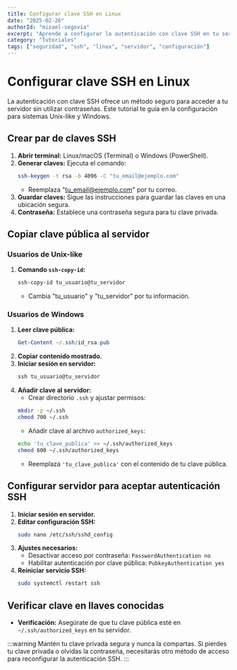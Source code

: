 ```yaml
---
title: Configurar clave SSH en Linux
date: "2025-02-26"
authorId: "mizael-segovia"
excerpt: "Aprende a configurar la autenticación con clave SSH en tu servidor para mejorar la seguridad de tus conexiones."
category: "Tutoriales"
tags: ["seguridad", "ssh", "linux", "servidor", "configuración"]
---
```


# Configurar clave SSH en Linux

La autenticación con clave SSH ofrece un método seguro para acceder a tu servidor sin utilizar contraseñas. Este tutorial te guía en la configuración para sistemas Unix-like y Windows.

## Crear par de claves SSH

1. **Abrir terminal:** Linux/macOS (Terminal) o Windows (PowerShell).
2. **Generar claves:** Ejecuta el comando:
    ```bash
    ssh-keygen -t rsa -b 4096 -C "tu_email@ejemplo.com"
    ```
    - Reemplaza "tu_email@ejemplo.com" por tu correo.
3. **Guardar claves:** Sigue las instrucciones para guardar las claves en una ubicación segura.
4. **Contraseña:** Establece una contraseña segura para tu clave privada.

## Copiar clave pública al servidor

### Usuarios de Unix-like

1. **Comando `ssh-copy-id`:**
    ```bash
    ssh-copy-id tu_usuario@tu_servidor
    ```
    - Cambia "tu_usuario" y "tu_servidor" por tu información.

### Usuarios de Windows

1. **Leer clave pública:**
    ```powershell
    Get-Content ~/.ssh/id_rsa.pub
    ```
2. **Copiar contenido mostrado.**
3. **Iniciar sesión en servidor:**
    ```powershell
    ssh tu_usuario@tu_servidor
    ```
4. **Añadir clave al servidor:**
    - Crear directorio `.ssh` y ajustar permisos:
    ```bash
    mkdir -p ~/.ssh
    chmod 700 ~/.ssh
    ```
    - Añadir clave al archivo `authorized_keys`:
    ```bash
    echo 'tu_clave_publica' >> ~/.ssh/authorized_keys
    chmod 600 ~/.ssh/authorized_keys
    ```
    - Reemplaza `'tu_clave_publica'` con el contenido de tu clave pública.

## Configurar servidor para aceptar autenticación SSH

1. **Iniciar sesión en servidor.**
2. **Editar configuración SSH:**
    ```bash
    sudo nano /etc/ssh/sshd_config
    ```
3. **Ajustes necesarios:**
   - Desactivar acceso por contraseña: `PasswordAuthentication no`
   - Habilitar autenticación por clave pública: `PubkeyAuthentication yes`
4. **Reiniciar servicio SSH:**
    ```bash
    sudo systemctl restart ssh
    ```

## Verificar clave en llaves conocidas

- **Verificación:** Asegúrate de que tu clave pública esté en `~/.ssh/authorized_keys` en tu servidor.

:::warning
Mantén tu clave privada segura y nunca la compartas. Si pierdes tu clave privada o olvidas la contraseña, necesitarás otro método de acceso para reconfigurar la autenticación SSH.
:::
